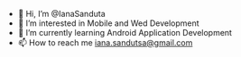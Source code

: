 - 👋 Hi, I’m @IanaSanduta
- 👀 I’m interested in Mobile and Wed Development
- 🌱 I’m currently learning Android Application Development
- 📫 How to reach me iana.sandutsa@gmail.com

<!---
IanaSanduta/IanaSanduta is a ✨ special ✨ repository because its `README.md` (this file) appears on your GitHub profile.
You can click the Preview link to take a look at your changes.
--->
